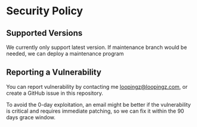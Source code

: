 # Security Policy

## Supported Versions

We currently only support latest version.
If maintenance branch would be needed, we can deploy a 
maintenance program

## Reporting a Vulnerability

You can report vulnerability by contacting me loopingz@loopingz.com, or create a GitHub issue in this repository.

To avoid the 0-day exploitation, an email might be better if the vulnerability is critical and requires immediate patching, so we can fix it within the 90 days grace window.